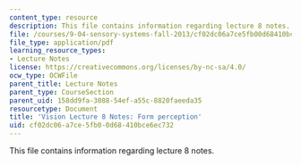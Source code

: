 ```yaml
---
content_type: resource
description: This file contains information regarding lecture 8 notes.
file: /courses/9-04-sensory-systems-fall-2013/cf02dc06a7ce5fb00d68410bce6ec732_MIT9_04F13_Vis8.pdf
file_type: application/pdf
learning_resource_types:
- Lecture Notes
license: https://creativecommons.org/licenses/by-nc-sa/4.0/
ocw_type: OCWFile
parent_title: Lecture Notes
parent_type: CourseSection
parent_uid: 158dd9fa-3088-54ef-a55c-8820faeeda35
resourcetype: Document
title: 'Vision Lecture 8 Notes: Form perception'
uid: cf02dc06-a7ce-5fb0-0d68-410bce6ec732
---
```

This file contains information regarding lecture 8 notes.